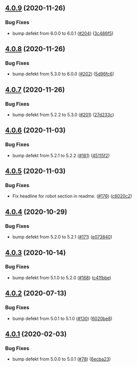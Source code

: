 ## [4.0.9](https://github.com/thenativeweb/get-cors-origin/compare/4.0.8...4.0.9) (2020-11-26)


### Bug Fixes

* bump defekt from 6.0.0 to 6.0.1 ([#204](https://github.com/thenativeweb/get-cors-origin/issues/204)) ([3c486f5](https://github.com/thenativeweb/get-cors-origin/commit/3c486f5ba7df096cd24323b5de4cfb72083ea267))

## [4.0.8](https://github.com/thenativeweb/get-cors-origin/compare/4.0.7...4.0.8) (2020-11-26)


### Bug Fixes

* bump defekt from 5.3.0 to 6.0.0 ([#202](https://github.com/thenativeweb/get-cors-origin/issues/202)) ([5d96fc6](https://github.com/thenativeweb/get-cors-origin/commit/5d96fc6b055cf96e6eb187abe990add420644fab))

## [4.0.7](https://github.com/thenativeweb/get-cors-origin/compare/4.0.6...4.0.7) (2020-11-26)


### Bug Fixes

* bump defekt from 5.2.2 to 5.3.0 ([#201](https://github.com/thenativeweb/get-cors-origin/issues/201)) ([27d233c](https://github.com/thenativeweb/get-cors-origin/commit/27d233c5d616cf9dc7533553ce1353a51c0e5949))

## [4.0.6](https://github.com/thenativeweb/get-cors-origin/compare/4.0.5...4.0.6) (2020-11-03)


### Bug Fixes

* bump defekt from 5.2.1 to 5.2.2 ([#181](https://github.com/thenativeweb/get-cors-origin/issues/181)) ([45115f2](https://github.com/thenativeweb/get-cors-origin/commit/45115f234086f5fa399e3997ba068ccd10188bc1))

## [4.0.5](https://github.com/thenativeweb/get-cors-origin/compare/4.0.4...4.0.5) (2020-11-03)


### Bug Fixes

* Fix headline for robot section in readme. ([#176](https://github.com/thenativeweb/get-cors-origin/issues/176)) ([c6020c2](https://github.com/thenativeweb/get-cors-origin/commit/c6020c2cd55af8bcc79d03f17660eb7f45c1026d))

## [4.0.4](https://github.com/thenativeweb/get-cors-origin/compare/4.0.3...4.0.4) (2020-10-29)


### Bug Fixes

* bump defekt from 5.2.0 to 5.2.1 ([#171](https://github.com/thenativeweb/get-cors-origin/issues/171)) ([e073840](https://github.com/thenativeweb/get-cors-origin/commit/e07384098e33d889ef0b0c89a6b45e6a4b0b0a01))

## [4.0.3](https://github.com/thenativeweb/get-cors-origin/compare/4.0.2...4.0.3) (2020-10-14)


### Bug Fixes

* bump defekt from 5.1.0 to 5.2.0 ([#168](https://github.com/thenativeweb/get-cors-origin/issues/168)) ([c41fbbe](https://github.com/thenativeweb/get-cors-origin/commit/c41fbbe3411ec58f0c801481b7959bad76eb063c))

## [4.0.2](https://github.com/thenativeweb/get-cors-origin/compare/4.0.1...4.0.2) (2020-07-13)


### Bug Fixes

* bump defekt from 5.0.1 to 5.1.0 ([#130](https://github.com/thenativeweb/get-cors-origin/issues/130)) ([6020be8](https://github.com/thenativeweb/get-cors-origin/commit/6020be8add34951a3742fe2d6384e599a91a0fa6))

## [4.0.1](https://github.com/thenativeweb/get-cors-origin/compare/4.0.0...4.0.1) (2020-02-03)


### Bug Fixes

* bump defekt from 5.0.0 to 5.0.1 ([#78](https://github.com/thenativeweb/get-cors-origin/issues/78)) ([6ecba23](https://github.com/thenativeweb/get-cors-origin/commit/6ecba23ab54ddf092deab11347121173ce2330a1))
